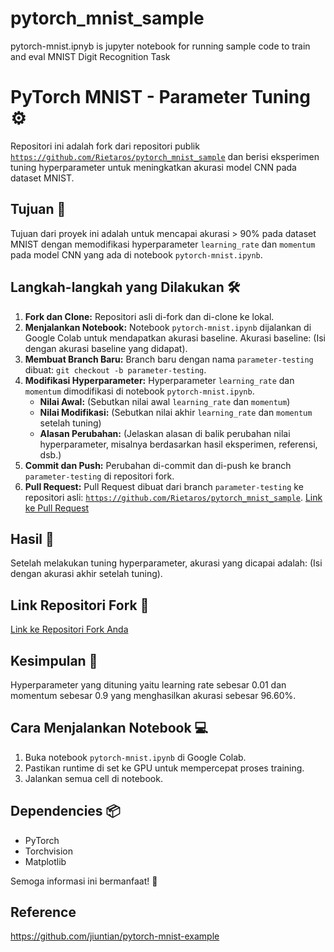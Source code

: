 # pytorch_mnist_sample
pytorch-mnist.ipnyb is jupyter notebook for running sample code to train and eval MNIST Digit Recognition Task

# PyTorch MNIST - Parameter Tuning ⚙️

Repositori ini adalah fork dari repositori publik [`https://github.com/Rietaros/pytorch_mnist_sample`](https://github.com/Rietaros/pytorch_mnist_sample)  dan berisi eksperimen tuning hyperparameter untuk meningkatkan akurasi model CNN pada dataset MNIST.

## Tujuan 🎯

Tujuan dari proyek ini adalah untuk mencapai akurasi > 90% pada dataset MNIST dengan memodifikasi hyperparameter `learning_rate` dan `momentum` pada model CNN yang ada di notebook `pytorch-mnist.ipynb`.

## Langkah-langkah yang Dilakukan 🛠️

1. **Fork dan Clone:** Repositori asli di-fork dan di-clone ke lokal.
2. **Menjalankan Notebook:** Notebook `pytorch-mnist.ipynb` dijalankan di Google Colab untuk mendapatkan akurasi baseline.  Akurasi baseline: (Isi dengan akurasi baseline yang didapat).
3. **Membuat Branch Baru:** Branch baru dengan nama `parameter-testing` dibuat: `git checkout -b parameter-testing`.
4. **Modifikasi Hyperparameter:** Hyperparameter `learning_rate` dan `momentum` dimodifikasi di notebook `pytorch-mnist.ipynb`.
    * **Nilai Awal:** (Sebutkan nilai awal `learning_rate` dan `momentum`)
    * **Nilai Modifikasi:** (Sebutkan nilai akhir `learning_rate` dan `momentum` setelah tuning)
    * **Alasan Perubahan:** (Jelaskan alasan di balik perubahan nilai hyperparameter, misalnya berdasarkan hasil eksperimen, referensi, dsb.)
5. **Commit dan Push:** Perubahan di-commit dan di-push ke branch `parameter-testing` di repositori fork.
6. **Pull Request:** Pull Request dibuat dari branch `parameter-testing` ke repositori asli: [`https://github.com/Rietaros/pytorch_mnist_sample`](https://github.com/Rietaros/pytorch_mnist_sample).  [Link ke Pull Request](https://github.com/Rietaros/pytorch_mnist_sample/pull/34)


## Hasil 🚀

Setelah melakukan tuning hyperparameter, akurasi yang dicapai adalah: (Isi dengan akurasi akhir setelah tuning).

## Link Repositori Fork 🔗

[Link ke Repositori Fork Anda](https://github.com/Marsyanda04/pytorch_mnist_sample)

## Kesimpulan 🤔

Hyperparameter yang dituning yaitu learning rate sebesar 0.01 dan momentum sebesar 0.9 yang menghasilkan akurasi sebesar 96.60%.


## Cara Menjalankan Notebook 💻

1. Buka notebook `pytorch-mnist.ipynb` di Google Colab.
2. Pastikan runtime di set ke GPU untuk mempercepat proses training.
3. Jalankan semua cell di notebook.


## Dependencies 📦

* PyTorch
* Torchvision
* Matplotlib


Semoga informasi ini bermanfaat! 🎉

## Reference
https://github.com/jiuntian/pytorch-mnist-example
